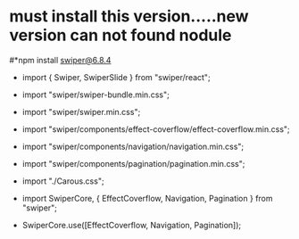 # must install this version.....new version can not found nodule
#*npm install swiper@6.8.4

* import { Swiper, SwiperSlide } from "swiper/react";

* import "swiper/swiper-bundle.min.css";

* import "swiper/swiper.min.css";

* import "swiper/components/effect-coverflow/effect-coverflow.min.css";

* import "swiper/components/navigation/navigation.min.css";

* import "swiper/components/pagination/pagination.min.css";

* import "./Carous.css";

* import SwiperCore, { EffectCoverflow, Navigation, Pagination } from "swiper";

* SwiperCore.use([EffectCoverflow, Navigation, Pagination]);
